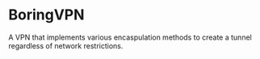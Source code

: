 # BoringVPN
A VPN that implements various encaspulation methods to create a tunnel regardless of network restrictions.
